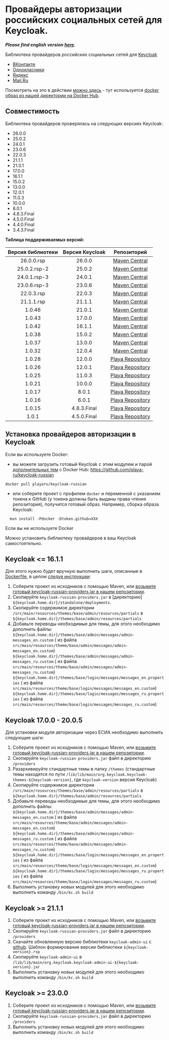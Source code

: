 # Провайдеры авторизации российских социальных сетей для Keycloak.

***Please find english version [here](readme_en.md).***

Библиотека провайдеров российских социальных сетей для [Keycloak](https://www.keycloak.org/)
+ [ВКонтакте](docs/vk.md)
+ [Однокласники](docs/ok.md)
+ [Яндекс](docs/yandex.md)
+ [Mail.Ru](docs/mailru.md)

Посмотреть на это в действии [можно здесь](https://my.yachtex.ru/) - тут используется [docker образ из нашей директории на Docker Hub](https://github.com/playa-ru/keycloak-russian).

## Совместимость

Библиотека провайдеров проверялась на следующих версиях Keycloak:
+ 26.0.0
+ 25.0.2
+ 24.0.1
+ 23.0.6
+ 22.0.3
+ 21.1.1
+ 21.0.1
+ 17.0.0
+ 16.1.1
+ 15.0.2
+ 13.0.0
+ 12.0.1
+ 11.0.3
+ 10.0.0
+ 8.0.1
+ 4.8.3.Final
+ 4.5.0.Final
+ 4.4.0.Final
+ 3.4.3.Final

**Таблица поддерживаемых версий:**

| Версия библиотеки | Версия Keycloak |                   Репозиторий                    |
|:-----------------:|:---------------:|:------------------------------------------------:|
|    26.0.0.rsp     |     26.0.0      |    [Maven Central](https://mvnrepository.com)    |
|   25.0.2.rsp-2    |     25.0.2      |    [Maven Central](https://mvnrepository.com)    |
|   24.0.1.rsp-3    |     24.0.1      |    [Maven Central](https://mvnrepository.com)    |
|   23.0.6.rsp-3    |     23.0.6      |    [Maven Central](https://mvnrepository.com)    |
|    22.0.3.rsp     |     22.0.3      |    [Maven Central](https://mvnrepository.com)    |
|    21.1.1.rsp     |     21.1.1      |    [Maven Central](https://mvnrepository.com)    |
|      1.0.46       |     21.0.1      |    [Maven Central](https://mvnrepository.com)    |
|      1.0.43       |     17.0.0      |    [Maven Central](https://mvnrepository.com)    |
|      1.0.42       |     16.1.1      |    [Maven Central](https://mvnrepository.com)    |
|      1.0.38       |     15.0.2      |    [Maven Central](https://mvnrepository.com)    |
|      1.0.37       |     13.0.0      |    [Maven Central](https://mvnrepository.com)    |
|      1.0.32       |     12.0.4      |    [Maven Central](https://mvnrepository.com)    |
|      1.0.28       |     12.0.0      | [Playa Repository](https://nexus.playa.ru/nexus) |
|      1.0.26       |     12.0.1      | [Playa Repository](https://nexus.playa.ru/nexus) |
|      1.0.25       |     11.0.3      | [Playa Repository](https://nexus.playa.ru/nexus) | 
|      1.0.21       |     10.0.0      | [Playa Repository](https://nexus.playa.ru/nexus) |
|      1.0.17       |      8.0.1      | [Playa Repository](https://nexus.playa.ru/nexus) |
|      1.0.16       |      6.0.1      | [Playa Repository](https://nexus.playa.ru/nexus) |
|      1.0.15       |   4.8.3.Final   | [Playa Repository](https://nexus.playa.ru/nexus) |
|       1.0.1       |   4.5.0.Final   | [Playa Repository](https://nexus.playa.ru/nexus) |

## Установка провайдеров авторизации в Keycloak

Если вы используете Docker:

- вы можете загрузить готовый Keycloak с этим модулем и парой [дополнительных тем](https://github.com/playa-ru/keycloak-playa-themes) с Docker Hub: https://github.com/playa-ru/keycloak-russian
```
docker pull playaru/keycloak-russian
```
 - или соберите проект с профилем `docker` и переменной с указанием токена к GitHub (у токена должны быть выданы права чтение репозитория),
   получится готовый образ. Например, сборка образа Keycloak:
```
  mvn install -Pdocker -Dtoken.github=XXX
```

Если вы не используете Docker 

Можно установить библиотеку провайдеров в ваш Keycloak самостоятельно. 

## Keycloak <= 16.1.1

Для этого нужно будет вручную выполнить шаги, описанные в [Dockerfile](Dockerfile), в целом [следуя инструкции](https://www.keycloak.org/docs/latest/server_development/index.html#registering-provider-implementations):

1. Соберите проект из исходников с помощью Maven, или [возьмите готовый keycloak-russian-providers.jar в нашем репозитории](https://nexus.playa.ru/nexus/content/repositories/releases/ru/playa/keycloak/keycloak-russian-providers/). 
2. Скопируйте `keycloak-russian-providers.jar` в [директорию] `${keycloak.home.dir}/standalone/deployments`.
3. Скопируйте содержимое директории `/src/main/resources/themes/base/admin/resources/partials` в `${keycloak.home.dir}/themes/base/admin/resources/partials`
4. Добавьте переводы необходимые для темы, для этого необходимо дополнить файлы:
   `${keycloak.home.dir}/themes/base/admin/messages/admin-messages_en.custom` (
   из файла `src/main/resources/theme/base/admin/messages/admin-messages_en.custom`)
   `${keycloak.home.dir}/themes/base/admin/messages/admin-messages_ru.custom` (
   из файла `src/main/resources/theme/base/admin/messages/admin-messages_ru.custom`)
   `${keycloak.home.dir}/themes/base/login/messages/messages_en.properties` (
   из файла `src/main/resources/theme/base/login/messages/messages_en.custom`)
   `${keycloak.home.dir}/themes/base/login/messages/messages_ru.properties` (
   из файла `src/main/resources/theme/base/login/messages/messages_ru.custom`)

## Keycloak 17.0.0 - 20.0.5

Для установки модуля авторизации через ЕСИА необходимо выполнить следующие шаги:

1. Соберите проект из исходников с помощью Maven, или [возьмите готовый keycloak-russian-providers.jar в нашем репозитории](https://nexus.playa.ru/nexus/content/repositories/releases/ru/playa/keycloak/keycloak-russian-providers/).
2. Скопируйте `keycloak-russian-providers.jar` файл в директорию `/providers`
3. Разархивируйте стандартные темы в папку `/themes` (стандартные темы находятся по
   пути `/lib/lib/main/org.keycloak.keycloak-themes-${keycloak-version}`, где `keycloak-version` версия Keycloak)
4. Скопируйте содержимое директории `/src/main/resources/themes/base/admin/resources/partials` в `${keycloak.home.dir}/themes/base/admin/resources/partials`   
5. Добавьте переводы необходимые для темы, для этого необходимо дополнить файлы:
   `${keycloak.home.dir}/themes/base/admin/messages/admin-messages_en.custom` (
   из файла `src/main/resources/theme/base/admin/messages/admin-messages_en.custom`)
   `${keycloak.home.dir}/themes/base/admin/messages/admin-messages_ru.custom` (
   из файла `src/main/resources/theme/base/admin/messages/admin-messages_ru.custom`)
   `${keycloak.home.dir}/themes/base/login/messages/messages_en.properties` (
   из файла `src/main/resources/theme/base/login/messages/messages_en.custom`)
   `${keycloak.home.dir}/themes/base/login/messages/messages_ru.properties` (
   из файла `src/main/resources/theme/base/login/messages/messages_ru.custom`)
6. Выполнить установку новых модулей для этого необходимо выполнить команду `/bin/kc.sh build`

## Keycloak >= 21.1.1

1. Соберите проект из исходников с помощью Maven, или [возьмите готовый keycloak-russian-providers.jar в нашем репозитории](https://nexus.playa.ru/nexus/content/repositories/releases/ru/playa/keycloak/keycloak-russian-providers/).
2. Скопируйте `keycloak-russian-providers.jar` файл в директорию `/providers`
3. Скачайте обновленную версию библиотеки `keycloak-admin-ui` с [github](https://github.com/playa-ru/keycloak-ui/packages/1871123). 
   Шаблон формирования версии библиотеки `${keycloak-version}.rsp`
4. Скопируйте `keycloak-admin-ui` в `/lib/lib/main/org.keycloak.keycloak-admin-ui-${keycloak-version}.jar`
5. Выполнить установку новых модулей для этого необходимо выполнить команду `/bin/kc.sh build`

## Keycloak >= 23.0.0

1. Соберите проект из исходников с помощью Maven, или [возьмите готовый keycloak-russian-providers.jar в нашем репозитории](https://nexus.playa.ru/nexus/content/repositories/releases/ru/playa/keycloak/keycloak-russian-providers/).
2. Скопируйте `keycloak-russian-providers.jar` файл в директорию `/providers`
3. Выполнить установку новых модулей для этого необходимо выполнить команду `/bin/kc.sh build`